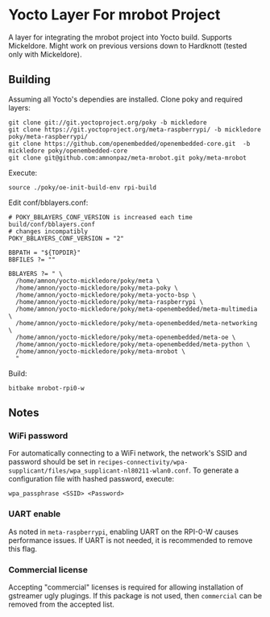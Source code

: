 # Yocto Layer For mrobot Project
A layer for integrating the mrobot project into Yocto build.
Supports Mickeldore. Might work on previous versions down to Hardknott (tested only with Mickeldore).

## Building
Assuming all Yocto's dependies are installed. 
Clone poky and required layers:
```
git clone git://git.yoctoproject.org/poky -b mickledore
git clone https://git.yoctoproject.org/meta-raspberrypi/ -b mickledore poky/meta-raspberrypi/ 
git clone https://github.com/openembedded/openembedded-core.git  -b mickledore poky/openembedded-core
git clone git@github.com:amnonpaz/meta-mrobot.git poky/meta-mrobot 
```
Execute:
```
source ./poky/oe-init-build-env rpi-build
```
Edit conf/bblayers.conf:
```
# POKY_BBLAYERS_CONF_VERSION is increased each time build/conf/bblayers.conf
# changes incompatibly
POKY_BBLAYERS_CONF_VERSION = "2"

BBPATH = "${TOPDIR}"
BBFILES ?= ""

BBLAYERS ?= " \
  /home/amnon/yocto-mickledore/poky/meta \
  /home/amnon/yocto-mickledore/poky/meta-poky \
  /home/amnon/yocto-mickledore/poky/meta-yocto-bsp \
  /home/amnon/yocto-mickledore/poky/meta-raspberrypi \
  /home/amnon/yocto-mickledore/poky/meta-openembedded/meta-multimedia \
  /home/amnon/yocto-mickledore/poky/meta-openembedded/meta-networking \
  /home/amnon/yocto-mickledore/poky/meta-openembedded/meta-oe \
  /home/amnon/yocto-mickledore/poky/meta-openembedded/meta-python \
  /home/amnon/yocto-mickledore/poky/meta-mrobot \
  "
```
Build:
```
bitbake mrobot-rpi0-w
```
## Notes
### WiFi password
For automatically connecting to a WiFi network, the network's SSID and password should be set in `recipes-connectivity/wpa-supplicant/files/wpa_supplicant-nl80211-wlan0.conf`.
To generate a configuration file with hashed password, execute:
```
wpa_passphrase <SSID> <Password>
```
### UART enable
As noted in `meta-raspberrypi`, enabling UART on the RPI-0-W causes performance issues. If UART is not needed, it is recommended to remove this flag.
### Commercial license
Accepting "commercial" licenses is required for allowing installation of gstreamer ugly plugings. If this package is not used, then `commercial` can be removed from the accepted list.


